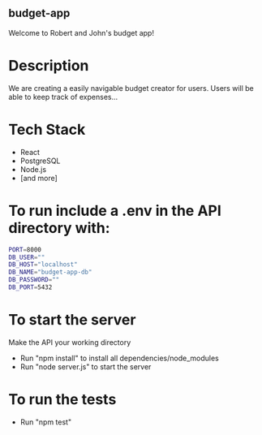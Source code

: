 ## budget-app
Welcome to Robert and John's budget app!

# Description
We are creating a easily navigable budget creator for users. Users will be able to keep track of expenses...

# Tech Stack
- React
- PostgreSQL
- Node.js
- [and more]

# To run include a .env in the API directory with:
```sh
PORT=8000
DB_USER=""
DB_HOST="localhost"
DB_NAME="budget-app-db"
DB_PASSWORD=""
DB_PORT=5432
```

# To start the server
Make the API your working directory
- Run "npm install" to install all dependencies/node_modules
- Run "node server.js" to start the server

# To run the tests
- Run "npm test" 